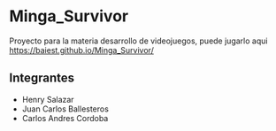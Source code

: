 # Minga_Survivor
Proyecto para la materia desarrollo de videojuegos, puede jugarlo aqui https://baiest.github.io/Minga_Survivor/

## Integrantes
- Henry Salazar
- Juan Carlos Ballesteros
- Carlos Andres Cordoba
